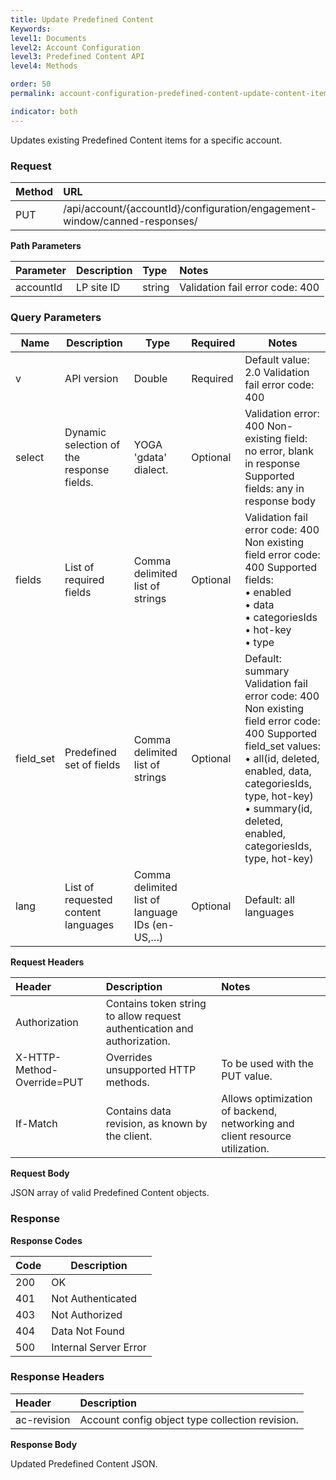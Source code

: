 ```yaml
---
title: Update Predefined Content
Keywords:
level1: Documents
level2: Account Configuration
level3: Predefined Content API
level4: Methods

order: 50
permalink: account-configuration-predefined-content-update-content-items.html

indicator: both
---
```


Updates existing Predefined Content items for a specific account.

### Request

 |Method|    URL|    
 |:-------  |:-----| 
 |PUT|       /api/account/{accountId}/configuration/engagement-window/canned-responses/ |

**Path Parameters**

 |Parameter|  Description|  Type|  Notes| 
 |:----------|  :--------------|  :--------------|  :---| 
 |accountId|  LP site ID|  string |  Validation fail error code: 400| 

### Query Parameters

| Name      | Description                               | Type                                           | Required | Notes                                                                                                                                                                                                                                           |
|-----------|-------------------------------------------|------------------------------------------------|----------|-------------------------------------------------------------------------------------------------------------------------------------------------------------------------------------------------------------------------------------------------|
| v         | API version                               | Double                                         | Required | Default value: 2.0 Validation fail error code: 400                                                                                                                                                                                              |
| select    | Dynamic selection of the response fields. | YOGA 'gdata' dialect.                          | Optional | Validation error: 400 Non-existing field: no error, blank in response Supported fields: any in response body                                                                                                                                    |
| fields    | List of required fields                   | Comma delimited list of strings                | Optional | Validation fail error code: 400 Non existing field error code: 400 Supported fields: <br>• enabled <br>• data<br> • categoriesIds<br> • hot-key <br>• type                                                                                                     |
| field_set | Predefined set of fields                  | Comma delimited list of strings                | Optional | Default: summary Validation fail error code: 400 Non existing field error code: 400 Supported field_set values: <br>• all(id, deleted, enabled, data, categoriesIds, type, hot-key)<br> • summary(id, deleted, enabled, categoriesIds, type, hot-key) |
| lang      | List of requested content languages       | Comma delimited list of language IDs (en-US,…) | Optional | Default: all languages                                                                                                                                                                                                                          |

**Request Headers**

 |Header  | Description|  Notes| 
 |:-------|   :-----------|  :--- |
 |Authorization|  Contains token string to allow request authentication and authorization.  |
 |X-HTTP-Method-Override=PUT|  Overrides unsupported HTTP methods.|  To be used with the PUT value. |
 |If-Match|  Contains data revision, as known by the client.|  Allows optimization of backend, networking and client resource utilization. |

**Request Body**

JSON array of valid Predefined Content objects.

### Response

**Response Codes**

| Code | Description           |
|------|-----------------------|
| 200  | OK                    |
| 401  | Not Authenticated     |
| 403  | Not Authorized        |
| 404  | Data Not Found        |
| 500  | Internal Server Error |

### Response Headers

| Header|  Description |
 |:-------  | :----- | 
 |ac-revision | Account config object type collection revision. | 

**Response Body**

Updated Predefined Content JSON.
